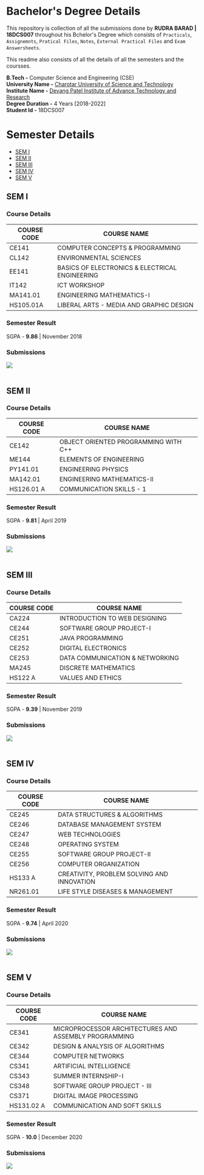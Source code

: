# Bachelor's Degree Details

This repository is collection of all the submissions done by **RUDRA BARAD | 18DCS007** throughout his Bchelor's Degree which consists of ``Practicals``, ``Assignemnts``, ``Pratical Files``, ``Notes``, ``External Practical Files`` and ``Exam Answersheets``.

This readme also consists of all the details of all the semesters and the coursses. 

**B.Tech -** Computer Science and Engineering (CSE) <br>
**University Name -** [Charotar University of Science and Technology](https://www.charusat.ac.in/) <br>
**Institute Name -** [Devang Patel Institute of Advance Technology and Research](https://www.charusat.ac.in/depstar/) <br>
**Degree Duration -** 4 Years [2018-2022] <br>
**Student Id -** 18DCS007 <br>

# Semester Details
- [SEM I](https://github.com/rudrabarad/Depstar-File-Submission#sem-i)
- [SEM II](https://github.com/rudrabarad/Depstar-File-Submission#sem-ii)
- [SEM III](https://github.com/rudrabarad/Depstar-File-Submission#sem-iii)
- [SEM IV](https://github.com/rudrabarad/Depstar-File-Submission#sem-iv)
- [SEM V](https://github.com/rudrabarad/Depstar-File-Submission#sem-v)

## SEM I
### Course Details
COURSE CODE | COURSE NAME
------------| -------------
CE141     | COMPUTER CONCEPTS & PROGRAMMING
CL142     | ENVIRONMENTAL SCIENCES
EE141     | BASICS OF ELECTRONICS & ELECTRICAL ENGINEERING
IT142     | ICT WORKSHOP
MA141.01  | ENGINEERING MATHEMATICS-I
HS105.01A | LIBERAL ARTS - MEDIA AND GRAPHIC DESIGN
### Semester Result
SGPA - **9.86** | November 2018
### Submissions
[![](https://img.shields.io/badge/Practical_Files_&_Assignments-Click_Here-%23FF0000.svg?&style=flat&logoColor=white&color=white)](https://github.com/rudrabarad/Depstar-File-Submission/tree/master/SEM%20I)
<br><br>

## SEM II
### Course Details
COURSE CODE | COURSE NAME
------------| -------------
CE142      | OBJECT ORIENTED PROGRAMMING WITH C++
ME144      | ELEMENTS OF ENGINEERING
PY141.01   | ENGINEERING PHYSICS
MA142.01   | ENGINEERING MATHEMATICS-II
HS126.01 A | COMMUNICATION SKILLS - 1 
### Semester Result
SGPA - **9.81** | April 2019
### Submissions
[![](https://img.shields.io/badge/Practical_Files_&_Assignments-Click_Here-%23FF0000.svg?&style=flat&logoColor=white&color=white)](https://github.com/rudrabarad/Depstar-File-Submission/tree/master/SEM%20II)
<br><br>

## SEM III
### Course Details
COURSE CODE | COURSE NAME
------------| -------------
CA224   | INTRODUCTION TO WEB DESIGNING
CE244   | SOFTWARE GROUP PROJECT-I
CE251   | JAVA PROGRAMMING
CE252   | DIGITAL ELECTRONICS
CE253   | DATA COMMUNICATION & NETWORKING
MA245   | DISCRETE MATHEMATICS
HS122 A | VALUES AND ETHICS
### Semester Result
SGPA - **9.39** | November 2019
### Submissions
[![](https://img.shields.io/badge/Practical_Files_&_Assignments-Click_Here-%23FF0000.svg?&style=flat&logoColor=white&color=white)](https://github.com/rudrabarad/Depstar-File-Submission/tree/master/SEM%20III)
<br><br>

## SEM IV
### Course Details
COURSE CODE | COURSE NAME
------------| -------------
CE245    | DATA STRUCTURES & ALGORITHMS
CE246    | DATABASE MANAGEMENT SYSTEM
CE247    | WEB TECHNOLOGIES
CE248    |  OPERATING SYSTEM
CE255    | SOFTWARE GROUP PROJECT-II
CE256    | COMPUTER ORGANIZATION
HS133 A  | CREATIVITY, PROBLEM SOLVING AND INNOVATION
NR261.01 | LIFE STYLE DISEASES & MANAGEMENT
### Semester Result
SGPA - **9.74** | April 2020
### Submissions
[![](https://img.shields.io/badge/Practical_Files_&_Assignments-Click_Here-%23FF0000.svg?&style=flat&logoColor=white&color=white)](https://github.com/rudrabarad/Depstar-File-Submission/tree/master/SEM%20IV)
<br><br>

## SEM V
### Course Details
COURSE CODE | COURSE NAME
------------| -------------
CE341      | MICROPROCESSOR ARCHITECTURES AND ASSEMBLY PROGRAMMING
CE342      | DESIGN & ANALYSIS OF ALGORITHMS
CE344      | COMPUTER NETWORKS
CS341      | ARTIFICIAL INTELLIGENCE
CS343      | SUMMER INTERNSHIP-I
CS348      | SOFTWARE GROUP PROJECT - III
CS371      | DIGITAL IMAGE PROCESSING
HS131.02 A | COMMUNICATION AND SOFT SKILLS
### Semester Result
SGPA - **10.0** | December 2020
### Submissions
[![](https://img.shields.io/badge/Practical_Files_&_Assignments-Click_Here-%23FF0000.svg?&style=flat&logoColor=white&color=white)](https://github.com/rudrabarad/Depstar-File-Submission/tree/master/SEM%20V)
<br><br>



